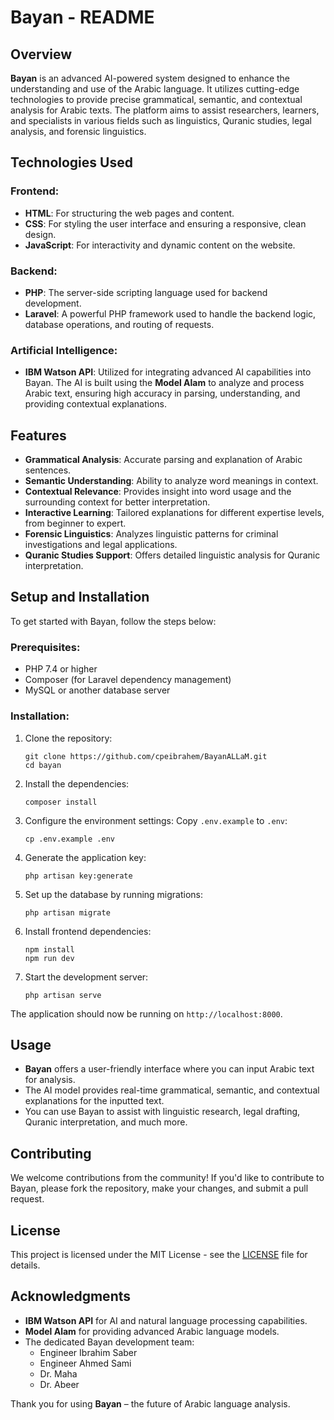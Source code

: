 # Bayan - README

## Overview
**Bayan** is an advanced AI-powered system designed to enhance the understanding and use of the Arabic language. It utilizes cutting-edge technologies to provide precise grammatical, semantic, and contextual analysis for Arabic texts. The platform aims to assist researchers, learners, and specialists in various fields such as linguistics, Quranic studies, legal analysis, and forensic linguistics.

## Technologies Used

### Frontend:
- **HTML**: For structuring the web pages and content.
- **CSS**: For styling the user interface and ensuring a responsive, clean design.
- **JavaScript**: For interactivity and dynamic content on the website.

### Backend:
- **PHP**: The server-side scripting language used for backend development.
- **Laravel**: A powerful PHP framework used to handle the backend logic, database operations, and routing of requests.

### Artificial Intelligence:
- **IBM Watson API**: Utilized for integrating advanced AI capabilities into Bayan. The AI is built using the **Model Alam** to analyze and process Arabic text, ensuring high accuracy in parsing, understanding, and providing contextual explanations.

## Features
- **Grammatical Analysis**: Accurate parsing and explanation of Arabic sentences.
- **Semantic Understanding**: Ability to analyze word meanings in context.
- **Contextual Relevance**: Provides insight into word usage and the surrounding context for better interpretation.
- **Interactive Learning**: Tailored explanations for different expertise levels, from beginner to expert.
- **Forensic Linguistics**: Analyzes linguistic patterns for criminal investigations and legal applications.
- **Quranic Studies Support**: Offers detailed linguistic analysis for Quranic interpretation.

## Setup and Installation

To get started with Bayan, follow the steps below:

### Prerequisites:
- PHP 7.4 or higher
- Composer (for Laravel dependency management)
- MySQL or another database server

### Installation:

1. Clone the repository:
   ```
   git clone https://github.com/cpeibrahem/BayanALLaM.git
   cd bayan
   ```

2. Install the dependencies:
   ```
   composer install
   ```

3. Configure the environment settings:
   Copy `.env.example` to `.env`:
   ```
   cp .env.example .env
   ```

4. Generate the application key:
   ```
   php artisan key:generate
   ```

5. Set up the database by running migrations:
   ```
   php artisan migrate
   ```

6. Install frontend dependencies:
   ```
   npm install
   npm run dev
   ```

7. Start the development server:
   ```
   php artisan serve
   ```

The application should now be running on `http://localhost:8000`.

## Usage

- **Bayan** offers a user-friendly interface where you can input Arabic text for analysis.
- The AI model provides real-time grammatical, semantic, and contextual explanations for the inputted text.
- You can use Bayan to assist with linguistic research, legal drafting, Quranic interpretation, and much more.

## Contributing

We welcome contributions from the community! If you'd like to contribute to Bayan, please fork the repository, make your changes, and submit a pull request.

## License

This project is licensed under the MIT License - see the [LICENSE](LICENSE) file for details.

## Acknowledgments
- **IBM Watson API** for AI and natural language processing capabilities.
- **Model Alam** for providing advanced Arabic language models.
- The dedicated Bayan development team:  
  - Engineer Ibrahim Saber  
  - Engineer Ahmed Sami  
  - Dr. Maha  
  - Dr. Abeer

Thank you for using **Bayan** – the future of Arabic language analysis.
